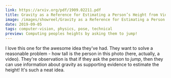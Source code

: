 ```yaml
---
link: https://arxiv.org/pdf/1909.02211.pdf
title: Gravity as a Reference for Estimating a Person’s Height from Video
image: /images/showreel/Gravity as a Reference for Estimating a Person’s Height from Video.jpg
date: 2019-09-05
tags: computer-vision, physics, pose, technical
preview: Computing peoples heights by asking them to jump!
---
```


I love this one for the awesome idea they've had. They want to solve a
reasonable problem - how tall is the person in this photo (here, actually, a
video). They're observation is that if they ask the person to _jump_, then
they can use information about gravity as supporting evidence to estimate the
height! It's such a neat idea.

